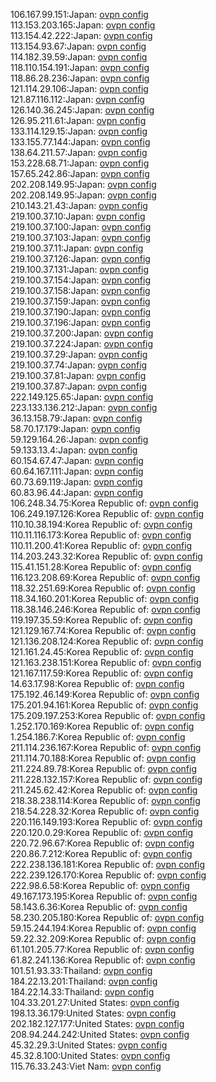 106.167.99.151:Japan: [ovpn config](vpn/106_167_99_151.ovpn)  
113.153.203.165:Japan: [ovpn config](vpn/113_153_203_165.ovpn)  
113.154.42.222:Japan: [ovpn config](vpn/113_154_42_222.ovpn)  
113.154.93.67:Japan: [ovpn config](vpn/113_154_93_67.ovpn)  
114.182.39.59:Japan: [ovpn config](vpn/114_182_39_59.ovpn)  
118.110.154.191:Japan: [ovpn config](vpn/118_110_154_191.ovpn)  
118.86.28.236:Japan: [ovpn config](vpn/118_86_28_236.ovpn)  
121.114.29.106:Japan: [ovpn config](vpn/121_114_29_106.ovpn)  
121.87.116.112:Japan: [ovpn config](vpn/121_87_116_112.ovpn)  
126.140.36.245:Japan: [ovpn config](vpn/126_140_36_245.ovpn)  
126.95.211.61:Japan: [ovpn config](vpn/126_95_211_61.ovpn)  
133.114.129.15:Japan: [ovpn config](vpn/133_114_129_15.ovpn)  
133.155.77.144:Japan: [ovpn config](vpn/133_155_77_144.ovpn)  
138.64.211.57:Japan: [ovpn config](vpn/138_64_211_57.ovpn)  
153.228.68.71:Japan: [ovpn config](vpn/153_228_68_71.ovpn)  
157.65.242.86:Japan: [ovpn config](vpn/157_65_242_86.ovpn)  
202.208.149.95:Japan: [ovpn config](vpn/202_208_149_95.ovpn)  
202.208.149.95:Japan: [ovpn config](vpn/202_208_149_95.ovpn)  
210.143.21.43:Japan: [ovpn config](vpn/210_143_21_43.ovpn)  
219.100.37.10:Japan: [ovpn config](vpn/219_100_37_10.ovpn)  
219.100.37.100:Japan: [ovpn config](vpn/219_100_37_100.ovpn)  
219.100.37.103:Japan: [ovpn config](vpn/219_100_37_103.ovpn)  
219.100.37.11:Japan: [ovpn config](vpn/219_100_37_11.ovpn)  
219.100.37.126:Japan: [ovpn config](vpn/219_100_37_126.ovpn)  
219.100.37.131:Japan: [ovpn config](vpn/219_100_37_131.ovpn)  
219.100.37.154:Japan: [ovpn config](vpn/219_100_37_154.ovpn)  
219.100.37.158:Japan: [ovpn config](vpn/219_100_37_158.ovpn)  
219.100.37.159:Japan: [ovpn config](vpn/219_100_37_159.ovpn)  
219.100.37.190:Japan: [ovpn config](vpn/219_100_37_190.ovpn)  
219.100.37.196:Japan: [ovpn config](vpn/219_100_37_196.ovpn)  
219.100.37.200:Japan: [ovpn config](vpn/219_100_37_200.ovpn)  
219.100.37.224:Japan: [ovpn config](vpn/219_100_37_224.ovpn)  
219.100.37.29:Japan: [ovpn config](vpn/219_100_37_29.ovpn)  
219.100.37.74:Japan: [ovpn config](vpn/219_100_37_74.ovpn)  
219.100.37.81:Japan: [ovpn config](vpn/219_100_37_81.ovpn)  
219.100.37.87:Japan: [ovpn config](vpn/219_100_37_87.ovpn)  
222.149.125.65:Japan: [ovpn config](vpn/222_149_125_65.ovpn)  
223.133.136.212:Japan: [ovpn config](vpn/223_133_136_212.ovpn)  
36.13.158.79:Japan: [ovpn config](vpn/36_13_158_79.ovpn)  
58.70.17.179:Japan: [ovpn config](vpn/58_70_17_179.ovpn)  
59.129.164.26:Japan: [ovpn config](vpn/59_129_164_26.ovpn)  
59.133.13.4:Japan: [ovpn config](vpn/59_133_13_4.ovpn)  
60.154.67.47:Japan: [ovpn config](vpn/60_154_67_47.ovpn)  
60.64.167.111:Japan: [ovpn config](vpn/60_64_167_111.ovpn)  
60.73.69.119:Japan: [ovpn config](vpn/60_73_69_119.ovpn)  
60.83.96.44:Japan: [ovpn config](vpn/60_83_96_44.ovpn)  
106.248.34.75:Korea Republic of: [ovpn config](vpn/106_248_34_75.ovpn)  
106.249.197.126:Korea Republic of: [ovpn config](vpn/106_249_197_126.ovpn)  
110.10.38.194:Korea Republic of: [ovpn config](vpn/110_10_38_194.ovpn)  
110.11.116.173:Korea Republic of: [ovpn config](vpn/110_11_116_173.ovpn)  
110.11.200.41:Korea Republic of: [ovpn config](vpn/110_11_200_41.ovpn)  
114.203.243.32:Korea Republic of: [ovpn config](vpn/114_203_243_32.ovpn)  
115.41.151.28:Korea Republic of: [ovpn config](vpn/115_41_151_28.ovpn)  
116.123.208.69:Korea Republic of: [ovpn config](vpn/116_123_208_69.ovpn)  
118.32.251.69:Korea Republic of: [ovpn config](vpn/118_32_251_69.ovpn)  
118.34.160.201:Korea Republic of: [ovpn config](vpn/118_34_160_201.ovpn)  
118.38.146.246:Korea Republic of: [ovpn config](vpn/118_38_146_246.ovpn)  
119.197.35.59:Korea Republic of: [ovpn config](vpn/119_197_35_59.ovpn)  
121.129.167.74:Korea Republic of: [ovpn config](vpn/121_129_167_74.ovpn)  
121.136.208.124:Korea Republic of: [ovpn config](vpn/121_136_208_124.ovpn)  
121.161.24.45:Korea Republic of: [ovpn config](vpn/121_161_24_45.ovpn)  
121.163.238.151:Korea Republic of: [ovpn config](vpn/121_163_238_151.ovpn)  
121.167.117.59:Korea Republic of: [ovpn config](vpn/121_167_117_59.ovpn)  
14.63.17.98:Korea Republic of: [ovpn config](vpn/14_63_17_98.ovpn)  
175.192.46.149:Korea Republic of: [ovpn config](vpn/175_192_46_149.ovpn)  
175.201.94.161:Korea Republic of: [ovpn config](vpn/175_201_94_161.ovpn)  
175.209.197.253:Korea Republic of: [ovpn config](vpn/175_209_197_253.ovpn)  
1.252.170.169:Korea Republic of: [ovpn config](vpn/1_252_170_169.ovpn)  
1.254.186.7:Korea Republic of: [ovpn config](vpn/1_254_186_7.ovpn)  
211.114.236.167:Korea Republic of: [ovpn config](vpn/211_114_236_167.ovpn)  
211.114.70.188:Korea Republic of: [ovpn config](vpn/211_114_70_188.ovpn)  
211.224.89.78:Korea Republic of: [ovpn config](vpn/211_224_89_78.ovpn)  
211.228.132.157:Korea Republic of: [ovpn config](vpn/211_228_132_157.ovpn)  
211.245.62.42:Korea Republic of: [ovpn config](vpn/211_245_62_42.ovpn)  
218.38.238.114:Korea Republic of: [ovpn config](vpn/218_38_238_114.ovpn)  
218.54.228.32:Korea Republic of: [ovpn config](vpn/218_54_228_32.ovpn)  
220.116.149.193:Korea Republic of: [ovpn config](vpn/220_116_149_193.ovpn)  
220.120.0.29:Korea Republic of: [ovpn config](vpn/220_120_0_29.ovpn)  
220.72.96.67:Korea Republic of: [ovpn config](vpn/220_72_96_67.ovpn)  
220.86.7.212:Korea Republic of: [ovpn config](vpn/220_86_7_212.ovpn)  
222.238.136.181:Korea Republic of: [ovpn config](vpn/222_238_136_181.ovpn)  
222.239.126.170:Korea Republic of: [ovpn config](vpn/222_239_126_170.ovpn)  
222.98.6.58:Korea Republic of: [ovpn config](vpn/222_98_6_58.ovpn)  
49.167.173.195:Korea Republic of: [ovpn config](vpn/49_167_173_195.ovpn)  
58.143.6.36:Korea Republic of: [ovpn config](vpn/58_143_6_36.ovpn)  
58.230.205.180:Korea Republic of: [ovpn config](vpn/58_230_205_180.ovpn)  
59.15.244.194:Korea Republic of: [ovpn config](vpn/59_15_244_194.ovpn)  
59.22.32.209:Korea Republic of: [ovpn config](vpn/59_22_32_209.ovpn)  
61.101.205.77:Korea Republic of: [ovpn config](vpn/61_101_205_77.ovpn)  
61.82.241.136:Korea Republic of: [ovpn config](vpn/61_82_241_136.ovpn)  
101.51.93.33:Thailand: [ovpn config](vpn/101_51_93_33.ovpn)  
184.22.13.201:Thailand: [ovpn config](vpn/184_22_13_201.ovpn)  
184.22.14.33:Thailand: [ovpn config](vpn/184_22_14_33.ovpn)  
104.33.201.27:United States: [ovpn config](vpn/104_33_201_27.ovpn)  
198.13.36.179:United States: [ovpn config](vpn/198_13_36_179.ovpn)  
202.182.127.177:United States: [ovpn config](vpn/202_182_127_177.ovpn)  
208.94.244.242:United States: [ovpn config](vpn/208_94_244_242.ovpn)  
45.32.29.3:United States: [ovpn config](vpn/45_32_29_3.ovpn)  
45.32.8.100:United States: [ovpn config](vpn/45_32_8_100.ovpn)  
115.76.33.243:Viet Nam: [ovpn config](vpn/115_76_33_243.ovpn)  
